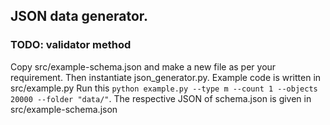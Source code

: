 ## JSON data generator.
### TODO: validator method
Copy src/example-schema.json and make a new file as per your requirement.
Then instantiate json_generator.py.
Example code is written in src/example.py 
Run this `python example.py --type m --count 1 --objects 20000 --folder "data/"`.
The respective JSON of schema.json is given in src/example-schema.json

